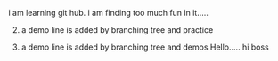 i am learning git hub. i am finding too much fun in it.....

2. a demo line is added by branching tree and practice

2. a demo line is added by branching tree and demos
Hello.....
hi boss
